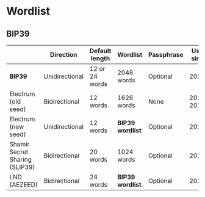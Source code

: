 # Wordlist

## BIP39


| | Direction | Default length | Wordlist | Passphrase | Used since |
|-|----------|----------------|----------|------------|------------|
|**BIP39**|	Unidirectional|12 or 24 words|2048 words|Optional|2013|
|Electrum (old seed)|	Bidirectional	|12 words	|1626 words	|None	|2011-2014
|Electrum (new seed)|	Unidirectional|	12 words|	**BIP39 wordlist**|	Optional|	2014
|Shamir Secret Sharing (SLIP39)|	Bidirectional|	20 words|	1024 words|	Optional|	2019
|LND (AEZEED)|	Bidirectional|	24 words|	**BIP39 wordlist**|	Optional|	2018
